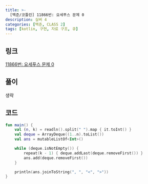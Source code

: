 ```yaml
---
title: >-
  [백준/코틀린] 11866번: 요세푸스 문제 0
description: 실버 4
categories: [백준, CLASS 2]
tags: [kotlin, 구현, 자료 구조, 큐]
---
```


## 링크
[11866번: 요세푸스 문제 0](https://www.acmicpc.net/problem/11866)

## 풀이
생략

## 코드
```kotlin
fun main() {
    val (n, k) = readln().split(" ").map { it.toInt() }
    val deque = ArrayDeque((1..n).toList())
    val ans = mutableListOf<Int>()

    while (deque.isNotEmpty()) {
        repeat(k - 1) { deque.addLast(deque.removeFirst()) }
        ans.add(deque.removeFirst())
    }

    println(ans.joinToString(", ", "<", ">"))
}

```
